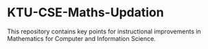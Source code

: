 # KTU-CSE-Maths-Updation
This repository contains key points for instructional improvements in Mathematics for Computer and Information Science.
